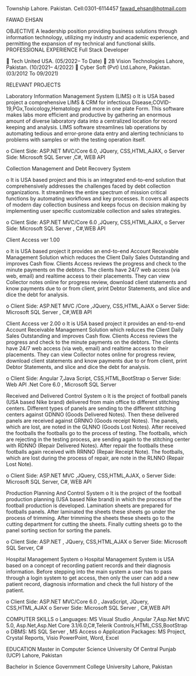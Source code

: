 Township
Lahore. Pakistan.	Cell:0301-6114457 
fawad_ehsan@hotmail.com


FAWAD EHSAN	

OBJECTIVE	A leadership position providing business solutions through information technology, utilizing my industry and academic experience, and permitting the expansion of my technical and functional skills.
PROFESSIONAL EXPERIENCE	
Full Stack Developer

	Tech United USA.                             (05/2022– To Date)
	2B Vision Technologies Lahore, Pakistan.     (10/2021– 4/2022)
	Cyber Soft (Pvt) Ltd.Lahore, Pakistan.       (03/2012 To 09/2021)


RELEVANT PROJECTS	

 Laboratory Information Management System (LIMS)
o	It is USA based project a comprehensive LIMS & CRM for infectious
Disease,COVID-19,PGx,Toxicology,Hematology and more in one plate
Form. This software makes labs more efficient and productive by gathering an enormous amount of diverse laboratory data into a centralized 
location for record keeping and analysis. LIMS software streamlines lab operations by automating tedious and error-prone data entry and 
alerting technicians to problems with samples or with the testing operation itself.

o	Client Side: ASP.NET MVC/Core 6.0, JQuery, CSS,HTML,AJAX, 
o	Server Side: Microsoft SQL Server ,C#, WEB API

Collection Management and Debt Recovery System

o	It is USA based project and this is an integrated end-to-end solution that comprehensively addresses the challenges faced by 
debt collection organizations. It streamlines the entire spectrum of mission critical functions by automating workflows and key processes. 
It covers all aspects of modern day collection business and keeps focus on decision making by implementing user specific customizable 
collection and sales strategies.

o	Client Side: ASP.NET MVC/Core 6.0 ,JQuery, CSS,HTML,AJAX, 
o	Server Side: Microsoft SQL Server , C#,WEB API

Client Access ver 1.00

o	It is USA based project it provides an end-to-end Account Receivable Management Solution which reduces the Client Daily Sales 
Outstanding and improves Cash flow. Clients Access reviews the progress and check to the minute payments on the debtors. 
The clients have 24/7 web access (via web, email) and realtime access to their placements. They can view Collector notes online for 
progress review, download client statements and know payments due to or from client, print Debtor Statements, and slice and dice the debt for analysis.

o	Client Side: ASP.NET MVC /Core  ,JQuery, CSS,HTML,AJAX
o	Server Side: Microsoft SQL Server , C#,WEB API

Client Access ver 2.00
o	It is USA based project it provides an end-to-end Account Receivable Management Solution which reduces the Client Daily Sales Outstanding 
and improves Cash flow. Clients Access reviews the progress and check to the minute payments on the debtors. The clients have 24/7 web access 
(via web, email) and realtime access to their placements. They can view Collector notes online for progress review, download client statements 
and know payments due to or from client, print Debtor Statements, and slice and dice the debt for analysis.

o	Client Side: Angular 7,Java Script, CSS,HTML,BootStrap 
o	Server Side: Web API .Net Core 6.0 , Microsoft SQL Server 

Received and Delivered Control System
o	It is the project of football panels (USA based Nike brand) delivered from main office to different stitching centers. 
Different types of panels are sending to the different stitching centers against GDNNO (Goods Delivered Notes). 
Then these delivered panels are received against GRNNO (Goods receipt Notes). The panels, which are lost, are noted in the 
GLNNO (Goods Lost Notes). After received the footballs the footballs go to the process of testing. The footballs, which are 
rejecting in the testing process, are sending again to the stitching center with RDNNO (Repair Delivered Notes). 
After repair the footballs these footballs again received with RRNNO (Repair Receipt Note). The footballs, which 
are lost during the process of repair, are note in the RLNNO (Repair Lost Note).

o	Client Side: ASP.NET MVC ,JQuery, CSS,HTML,AJAX, 
o	Server Side: Microsoft SQL Server, C#, WEB API

Production Planning And Control System
o	It is the project of the football production planning (USA based Nike brand) in which the process of the football production is developed. 
Lamination sheets are prepared for footballs panels. After laminated the sheets these sheets go under the process of trimming. 
After trimming the sheets these sheets go to the cutting department for cutting the sheets. Finally cutting sheets go to the panel sorting 
section for sorting the panels. 

o	Client Side: ASP.NET , JQuery, CSS,HTML,AJAX
o	Server Side: Microsoft SQL Server, C# 

Hospital Management System 
o	Hospital Management System is USA based on a concept of recording patient records and their diagnosis information. 
Before stepping into the main system a user has to pass through a login system to get access, then only the user can add a new patient 
record, diagnosis information and check the full history of the patient.

o	Client Side: ASP.NET MVC/Core 6.0 , JavaScript, JQuery, CSS,HTML,AJAX
o	Server Side: Microsoft SQL Server , C#,WEB API

COMPUTER SKILLS	
o	Languages:  MS Visual Studio ,Angular 7,Asp.Net MVC 5.0, Asp.Net,Asp.Net Core 3.1/6.0,C#,Telerik Controls,HTML,CSS,BootStrap 
o	DBMS: MS SQL Server , MS Access
o	Application Packages: MS Project, Crystal Reports, Visio PowerPoint, Word, Excel

EDUCATION	Master in Computer Science
University Of Central Punjab (UCP)
Lahore, Pakistan

Bachelor in Science
Government College University
Lahore, Pakistan

